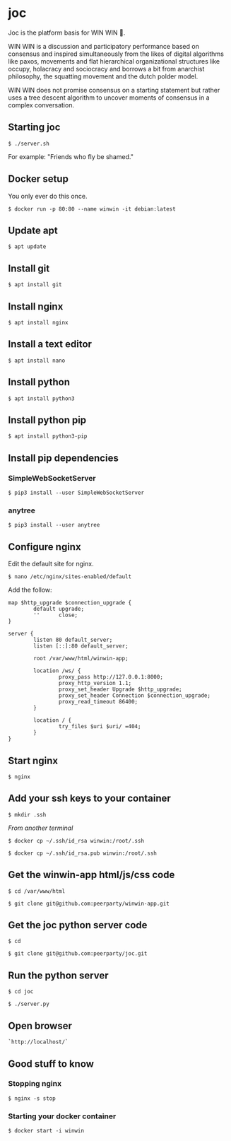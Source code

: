 # joc

Joc is the platform basis for WIN WIN 🌈.

WIN WIN is a discussion and participatory performance based on consensus and inspired simultaneously from the likes of digital algorithms like paxos, movements and flat hierarchical organizational structures like occupy, holacracy and sociocracy and borrows a bit from anarchist philosophy, the squatting movement and the dutch polder model.

WIN WIN does not promise consensus on a starting statement but rather uses a tree descent algorithm to uncover moments of consensus in a complex conversation.

## Starting joc

    $ ./server.sh

For example: "Friends who fly be shamed."

## Docker setup

You only ever do this once.

    $ docker run -p 80:80 --name winwin -it debian:latest

## Update apt

    $ apt update

## Install git

    $ apt install git

## Install nginx

    $ apt install nginx

## Install a text editor

    $ apt install nano

## Install python

    $ apt install python3

## Install python pip

    $ apt install python3-pip

## Install pip dependencies

### SimpleWebSocketServer

    $ pip3 install --user SimpleWebSocketServer

### anytree 

    $ pip3 install --user anytree

## Configure nginx

Edit the default site for nginx.

    $ nano /etc/nginx/sites-enabled/default

Add the follow: 

    map $http_upgrade $connection_upgrade {
            default upgrade;
            ''      close;
    }

    server {
            listen 80 default_server;
            listen [::]:80 default_server;

            root /var/www/html/winwin-app;

            location /ws/ {
                    proxy_pass http://127.0.0.1:8000;
                    proxy_http_version 1.1;
                    proxy_set_header Upgrade $http_upgrade;
                    proxy_set_header Connection $connection_upgrade;
                    proxy_read_timeout 86400;
            }

            location / {
                    try_files $uri $uri/ =404;
            }
    }

## Start nginx

    $ nginx

## Add your ssh keys to your container

    $ mkdir .ssh

*From another terminal*

    $ docker cp ~/.ssh/id_rsa winwin:/root/.ssh

    $ docker cp ~/.ssh/id_rsa.pub winwin:/root/.ssh

## Get the winwin-app html/js/css code

    $ cd /var/www/html

    $ git clone git@github.com:peerparty/winwin-app.git

## Get the joc python server code

    $ cd

    $ git clone git@github.com:peerparty/joc.git

## Run the python server

    $ cd joc

    $ ./server.py

## Open browser

    `http://localhost/`

## Good stuff to know

### Stopping nginx

    $ nginx -s stop

### Starting your docker container

    $ docker start -i winwin

